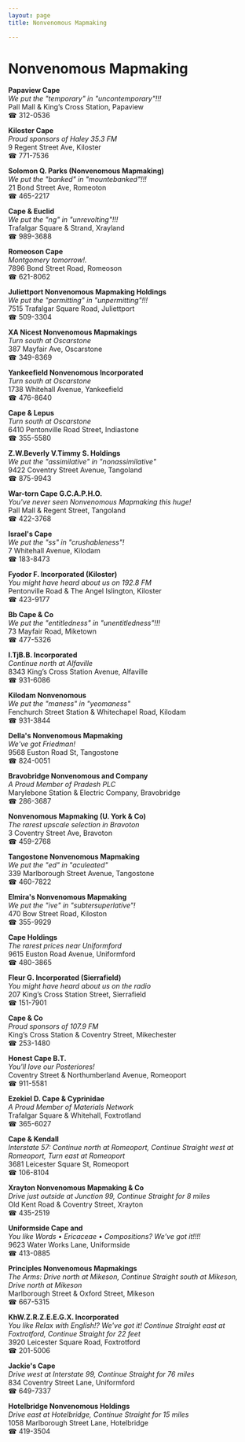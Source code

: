 ```yaml
---
layout: page 
title: Nonvenomous Mapmaking

---
```



# Nonvenomous Mapmaking


 **Papaview Cape**  
_We put the "temporary" in "uncontemporary"!!!_  
Pall Mall & King’s Cross Station, Papaview  
☎ 312-0536

**Kiloster Cape**  
_Proud sponsors of Haley 35.3 FM_  
9 Regent Street Ave, Kiloster  
☎ 771-7536

**Solomon Q. Parks (Nonvenomous Mapmaking)**  
_We put the "banked" in "mountebanked"!!!_  
21 Bond Street Ave, Romeoton  
☎ 465-2217

**Cape & Euclid**  
_We put the "ng" in "unrevolting"!!!_  
Trafalgar Square & Strand, Xrayland  
☎ 989-3688

**Romeoson Cape**  
_Montgomery tomorrow!._  
7896 Bond Street Road, Romeoson  
☎ 621-8062

**Juliettport Nonvenomous Mapmaking Holdings**  
_We put the "permitting" in "unpermitting"!!!_  
7515 Trafalgar Square Road, Juliettport  
☎ 509-3304

**XA Nicest Nonvenomous Mapmakings**  
_Turn south at Oscarstone_  
387 Mayfair Ave, Oscarstone  
☎ 349-8369

**Yankeefield Nonvenomous Incorporated**  
_Turn south at Oscarstone_  
1738 Whitehall Avenue, Yankeefield  
☎ 476-8640

**Cape & Lepus**  
_Turn south at Oscarstone_  
6410 Pentonville Road Street, Indiastone  
☎ 355-5580

**Z.W.Beverly V.Timmy S. Holdings**  
_We put the "assimilative" in "nonassimilative"_  
9422 Coventry Street Avenue, Tangoland  
☎ 875-9943

**War-torn Cape G.C.A.P.H.O.**  
_You've never seen Nonvenomous Mapmaking this huge!_  
Pall Mall & Regent Street, Tangoland  
☎ 422-3768

**Israel's Cape**  
_We put the "ss" in "crushableness"!_  
7 Whitehall Avenue, Kilodam  
☎ 183-8473

**Fyodor F. Incorporated (Kiloster)**  
_You might have heard about us on 192.8 FM_  
Pentonville Road & The Angel Islington, Kiloster  
☎ 423-9177

**Bb Cape & Co**  
_We put the "entitledness" in "unentitledness"!!!_  
73 Mayfair Road, Miketown  
☎ 477-5326

**I.TjB.B. Incorporated**  
_Continue north at Alfaville_  
8343 King’s Cross Station Avenue, Alfaville  
☎ 931-6086

**Kilodam Nonvenomous**  
_We put the "maness" in "yeomaness"_  
Fenchurch Street Station & Whitechapel Road, Kilodam  
☎ 931-3844

**Della's Nonvenomous Mapmaking**  
_We've got Friedman!_  
9568 Euston Road St, Tangostone  
☎ 824-0051

**Bravobridge Nonvenomous and Company**  
_A Proud Member of Pradesh PLC_  
Marylebone Station & Electric Company, Bravobridge  
☎ 286-3687

**Nonvenomous Mapmaking (U. York & Co)**  
_The rarest upscale selection in Bravoton_  
3 Coventry Street Ave, Bravoton  
☎ 459-2768

**Tangostone Nonvenomous Mapmaking**  
_We put the "ed" in "aculeated"_  
339 Marlborough Street Avenue, Tangostone  
☎ 460-7822

**Elmira's Nonvenomous Mapmaking**  
_We put the "ive" in "subtersuperlative"!_  
470 Bow Street Road, Kiloston  
☎ 355-9929

**Cape Holdings**  
_The rarest prices near Uniformford_  
9615 Euston Road Avenue, Uniformford  
☎ 480-3865

**Fleur G. Incorporated (Sierrafield)**  
_You might have heard about us on the radio_  
207 King’s Cross Station Street, Sierrafield  
☎ 151-7901

**Cape & Co**  
_Proud sponsors of 107.9 FM_  
King’s Cross Station & Coventry Street, Mikechester  
☎ 253-1480

**Honest Cape B.T.**  
_You'll love our Posteriores!_  
Coventry Street & Northumberland Avenue, Romeoport  
☎ 911-5581

**Ezekiel D. Cape & Cyprinidae**  
_A Proud Member of Materials Network_  
Trafalgar Square & Whitehall, Foxtrotland  
☎ 365-6027

**Cape & Kendall**  
_Interstate 57: Continue north at Romeoport, Continue Straight west at Romeoport, Turn east at Romeoport_  
3681 Leicester Square St, Romeoport  
☎ 106-8104

**Xrayton Nonvenomous Mapmaking & Co**  
_Drive just outside at Junction 99, Continue Straight for 8 miles_  
Old Kent Road & Coventry Street, Xrayton  
☎ 435-2519

**Uniformside Cape and**  
_You like Words • Ericaceae • Compositions? We've got it!!!!_  
9623 Water Works Lane, Uniformside  
☎ 413-0885

**Principles Nonvenomous Mapmakings**  
_The Arms: Drive north at Mikeson, Continue Straight south at Mikeson, Drive north at Mikeson_  
Marlborough Street & Oxford Street, Mikeson  
☎ 667-5315

**KhW.Z.R.Z.E.E.G.X. Incorporated**  
_You like Relax with English!? We've got it! 
Continue Straight east at Foxtrotford, Continue Straight for 22 feet_  
3920 Leicester Square Road, Foxtrotford  
☎ 201-5006

**Jackie's Cape**  
_Drive west at Interstate 99, Continue Straight for 76 miles_  
834 Coventry Street Lane, Uniformford  
☎ 649-7337

**Hotelbridge Nonvenomous Holdings**  
_Drive east at Hotelbridge, Continue Straight for 15 miles_  
1058 Marlborough Street Lane, Hotelbridge  
☎ 419-3504

